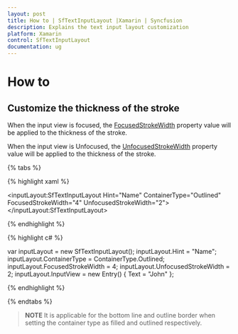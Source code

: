 ```yaml
---
layout: post
title: How to | SfTextInputLayout |Xamarin | Syncfusion
description: Explains the text input layout customization
platform: Xamarin
control: SfTextInputLayout
documentation: ug
--- 
```

# How to 

## Customize the thickness of the stroke 

When the input view is focused, the [FocusedStrokeWidth](https://help.syncfusion.com/cr/cref_files/xamarin/Syncfusion.Core.XForms~Syncfusion.XForms.TextInputLayout.SfTextInputLayout~FocusedStrokeWidthProperty.html) property value will be applied to the thickness of the stroke.

When the input view is Unfocused, the [UnfocusedStrokeWidth](https://help.syncfusion.com/cr/cref_files/xamarin/Syncfusion.Core.XForms~Syncfusion.XForms.TextInputLayout.SfTextInputLayout~UnfocusedStrokeWidthProperty.html) property value will be applied to the thickness of the stroke.

{% tabs %}

{% highlight xaml %}

<inputLayout:SfTextInputLayout
    Hint="Name" 
    ContainerType="Outlined"
	FocusedStrokeWidth="4"
	UnfocusedStrokeWidth="2">
    <Entry Text="John" />
</inputLayout:SfTextInputLayout>  
 
{% endhighlight %}

{% highlight c# %}

var inputLayout = new SfTextInputLayout();
inputLayout.Hint = "Name";
inputLayout.ContainerType = ContainerType.Outlined;
inputLayout.FocusedStrokeWidth = 4;
inputLayout.UnfocusedStrokeWidth = 2;
inputLayout.InputView = new Entry() { Text = "John" }; 

{% endhighlight %}

{% endtabs %}

>**NOTE**
It is applicable for the bottom line and outline border when setting the container type as filled and outlined respectively.

